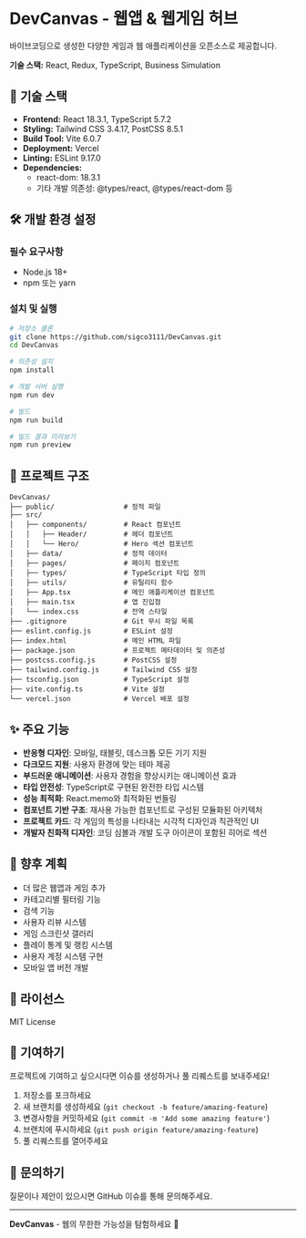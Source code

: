 # DevCanvas - 웹앱 & 웹게임 허브

바이브코딩으로 생성한 다양한 게임과 웹 애플리케이션을 오픈소스로 제공합니다.

**기술 스택:** React, Redux, TypeScript, Business Simulation

## 🚀 기술 스택

- **Frontend:** React 18.3.1, TypeScript 5.7.2
- **Styling:** Tailwind CSS 3.4.17, PostCSS 8.5.1
- **Build Tool:** Vite 6.0.7
- **Deployment:** Vercel
- **Linting:** ESLint 9.17.0
- **Dependencies:**
  - react-dom: 18.3.1
  - 기타 개발 의존성: @types/react, @types/react-dom 등

## 🛠️ 개발 환경 설정

### 필수 요구사항
- Node.js 18+ 
- npm 또는 yarn

### 설치 및 실행

```bash
# 저장소 클론
git clone https://github.com/sigco3111/DevCanvas.git
cd DevCanvas

# 의존성 설치
npm install

# 개발 서버 실행
npm run dev

# 빌드
npm run build

# 빌드 결과 미리보기
npm run preview
```

## 📁 프로젝트 구조

```
DevCanvas/
├── public/                 # 정적 파일
├── src/
│   ├── components/         # React 컴포넌트
│   │   ├── Header/         # 헤더 컴포넌트
│   │   └── Hero/           # Hero 섹션 컴포넌트
│   ├── data/               # 정적 데이터
│   ├── pages/              # 페이지 컴포넌트
│   ├── types/              # TypeScript 타입 정의
│   ├── utils/              # 유틸리티 함수
│   ├── App.tsx             # 메인 애플리케이션 컴포넌트
│   ├── main.tsx            # 앱 진입점
│   └── index.css           # 전역 스타일
├── .gitignore              # Git 무시 파일 목록
├── eslint.config.js        # ESLint 설정
├── index.html              # 메인 HTML 파일
├── package.json            # 프로젝트 메타데이터 및 의존성
├── postcss.config.js       # PostCSS 설정
├── tailwind.config.js      # Tailwind CSS 설정
├── tsconfig.json           # TypeScript 설정
├── vite.config.ts          # Vite 설정
└── vercel.json             # Vercel 배포 설정
```

## ✨ 주요 기능

- **반응형 디자인**: 모바일, 태블릿, 데스크톱 모든 기기 지원
- **다크모드 지원**: 사용자 환경에 맞는 테마 제공
- **부드러운 애니메이션**: 사용자 경험을 향상시키는 애니메이션 효과
- **타입 안전성**: TypeScript로 구현된 완전한 타입 시스템
- **성능 최적화**: React.memo와 최적화된 번들링
- **컴포넌트 기반 구조**: 재사용 가능한 컴포넌트로 구성된 모듈화된 아키텍처
- **프로젝트 카드**: 각 게임의 특성을 나타내는 시각적 디자인과 직관적인 UI
- **개발자 친화적 디자인**: 코딩 심볼과 개발 도구 아이콘이 포함된 히어로 섹션

## 🎯 향후 계획

- 더 많은 웹앱과 게임 추가
- 카테고리별 필터링 기능
- 검색 기능
- 사용자 리뷰 시스템
- 게임 스크린샷 갤러리
- 플레이 통계 및 랭킹 시스템
- 사용자 계정 시스템 구현
- 모바일 앱 버전 개발

## 📄 라이선스

MIT License

## 🤝 기여하기

프로젝트에 기여하고 싶으시다면 이슈를 생성하거나 풀 리퀘스트를 보내주세요!

1. 저장소를 포크하세요
2. 새 브랜치를 생성하세요 (`git checkout -b feature/amazing-feature`)
3. 변경사항을 커밋하세요 (`git commit -m 'Add some amazing feature'`)
4. 브랜치에 푸시하세요 (`git push origin feature/amazing-feature`)
5. 풀 리퀘스트를 열어주세요

## 💬 문의하기

질문이나 제안이 있으시면 GitHub 이슈를 통해 문의해주세요.

---

**DevCanvas** - 웹의 무한한 가능성을 탐험하세요 🚀 
